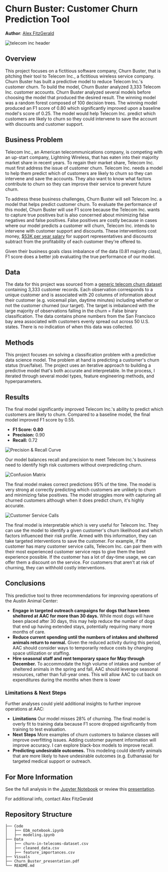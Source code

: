 # Churn Buster: Customer Churn Prediction Tool

**Author**: [Alex FitzGerald](https://www.linkedin.com/in/alex-fitzgerald-0734076a/)

![telecom inc header](Visuals/Telecom_inc_header.png)

## Overview

This project focuses on a fictitious software company, Churn Buster, that is pitching their tool to Telecom Inc., a fictitious wireless service company. Churn Buster has built a predictive model to reduce Telecom Inc.'s customer churn. To build the model, Churn Buster analyzed 3,333 Telecom Inc. customer accounts. Churn Buster analyzed several models before choosing the model that produced the desired result. The winning model was a random forest composed of 100 decision trees. The winning model produced an F1 score of 0.80 which significantly improved upon a baseline model's score of 0.25. The model would help Telecom Inc. predict which customers are likely to churn so they could intervene to save the account with discounts and customer support.

## Business Problem

Telecom Inc., an American telecommunications company, is competing with an up-start company, Lightning Wireless, that has eaten into their majority market share in recent years. To regain their market share, Telecom Inc. must first address the issue of customer churn. Telecom Inc. needs a model to help them predict which of customers are likely to churn so they can intervene and save the accounts. They also want to know what factors contribute to churn so they can improve their service to prevent future churn.

To address these business challenges, Churn Buster will sell Telecom Inc. a model that helps predict customer churn. 
To evaluate the performance of this model, Churn Buster will use F1 score because the Telecom Inc. wants to  capture true positives but is also concerned about minimizing false negatives and false positives. False positives are costly because in cases where our model predicts a customer will churn, Telecom Inc. intends to intervene with customer support and discounts. These interventions cost money, [$53K per year salary](https://www.indeed.com/career/customer-service-representative/salaries) for support representatives and discounts subtract from the profitability of each customer they're offered to.

Given their business goals class imbalance of the data (0.81 majority class), F1 score does a better job evaluating the true performance of our model.

## Data

The data for this project was sourced from a [generic telecom churn dataset](https://www.kaggle.com/datasets/becksddf/churn-in-telecoms-dataset) containing 3,333 customer records. Each observation corresponds to a unique customer and is associated with 20 columns of information about their customer (e.g. voicemail plan, daytime minutes) including whether or not the customer churned (our target). The target is imbalanced with the large majority of observations falling in the churn = False binary classification. The data contains phone numbers from the San Francisco bay area associated with customers evenly spread out across 50 U.S. states. There is no indication of when this data was collected.

## Methods
This project focuses on solving a classification problem with a predictive data science model. The problem at hand is predicting a customer's churn status (true/false). The project uses an iterative approach to building a predictive model that's both accurate and interpretable. In the process, I iterated through several model types, feature engineering methods, and hyperparameters.

## Results
The final model significantly improved Telecom Inc.'s ability to predict which customers are likely to churn. Compared to a baseline model, the final model improved F1 score by 0.55. 
- **F1 Score: 0.80**
- **Precision:** 0.90
- **Recall:** 0.72

![Precision & Recall Curve](Visuals/Final_Model_Precision_Recall.png)

Our model balances recall and precision to meet Telecom Inc.'s business need to identify high risk customers without overpredicting churn.

![Confusion Matrix](Visuals/rf_confusion_matrix.png)

The final model makes correct predictions 95% of the time. The model is very strong at correctly predicting which customers are unlikely to churn and minimizing false positives. The model struggles more with capturing all churned customers although when it does predict churn, it's highly accurate.

![Customer Service Calls](Visuals/Customer_Service_Calls_Day_Minutes.png)

The final model is interpretable which is very useful for Telecom Inc. They can use the model to identify a given customer's churn likelihood and which factors influenced their risk profile. Armed with this information, they can take targeted interventions to save the customer. For example, if the customer has many customer service calls, Telecom Inc. can pair them with their most experienced customer service reps to give them the best experience possible. If the customer has a lot of day-time usage, we can offer them a discount on the service. For customers that aren't at risk of churning, they can withhold costly interventions.


## Conclusions

This predictive tool to three recommendations for improving operations of the Austin Animal Center:
- **Engage in targeted outreach campaigns for dogs that have been sheltered at AAC for more than 30 days.** While most dogs will have been placed after 30 days, this may help reduce the number of dogs that end up having extended stays, potentially requiring many more months of care.
- **Reduce current spending until the numbers of intakes and sheltered animals return to normal.** Given the reduced activity during this period, AAC should consider ways to temporarily reduce costs by changing space utilization or staffing.
- **Hire seasonal staff and rent temporary space for May through December.** To accommodate the high volume of intakes and number of sheltered animals in the spring and fall, AAC should leverage seasonal resources, rather than full-year ones. This will allow AAC to cut back on expenditures during the months when there is lower

### Limitations & Next Steps

Further analyses could yield additional insights to further improve operations at AAC:

- **Limitations** Our model misses 28% of churning. The final model is overly fit to training data because F1 score dropped significantly from training to test evaluation.
- **Next Steps** More examples of churn customers to balance classes will improve overfitting issues. Adding customer payment information will improve accuracy. I can explore black-box models to improve recall.
- **Predicting undesirable outcomes.** This modeling could identify animals that are more likely to have undesirable outcomes (e.g. Euthanasia) for targeted medical support or outreach.
 
## For More Information

See the full analysis in the [Jupyter Notebook](./Code/modeling.ipynb) or review this [presentation](./Churn_Buster_presentation.pdf).

For additional info, contact Alex FitzGerald

## Repository Structure

```
├── Code
│   ├── EDA_notebook.ipynb
│   ├── modeling.ipynb
├── Data
│   ├── churn-in-telecoms-dataset.csv
│   ├── cleaned_data.csv
│   ├── feature_importances.csv
├── Visuals
├── Churn_Buster_presentation.pdf
└── README.md
```
